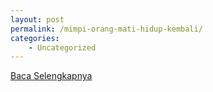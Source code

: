 ```yaml
---
layout: post
permalink: /mimpi-orang-mati-hidup-kembali/
categories:
    - Uncategorized
---
```


[Baca Selengkapnya](/03)